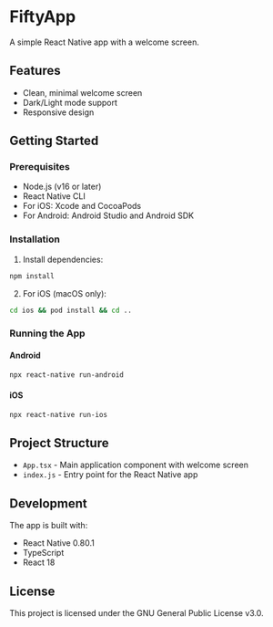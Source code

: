 # FiftyApp

A simple React Native app with a welcome screen.

## Features

- Clean, minimal welcome screen
- Dark/Light mode support
- Responsive design

## Getting Started

### Prerequisites

- Node.js (v16 or later)
- React Native CLI
- For iOS: Xcode and CocoaPods
- For Android: Android Studio and Android SDK

### Installation

1. Install dependencies:
```bash
npm install
```

2. For iOS (macOS only):
```bash
cd ios && pod install && cd ..
```

### Running the App

#### Android
```bash
npx react-native run-android
```

#### iOS
```bash
npx react-native run-ios
```

## Project Structure

- `App.tsx` - Main application component with welcome screen
- `index.js` - Entry point for the React Native app

## Development

The app is built with:
- React Native 0.80.1
- TypeScript
- React 18

## License

This project is licensed under the GNU General Public License v3.0.

